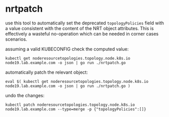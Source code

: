 # nrtpatch

use this tool to automatically set the deprecated `topologyPolicies` field with a value consistent with the content of the NRT object attributes.
This is effectively a wasteful no-operation which can be needed in corner cases scenarios.

assuming a valid KUBECONFIG
check the computed value:
```
kubectl get noderesourcetopologies.topology.node.k8s.io node19.lab.example.com -o json | go run ./nrtpatch.go
```

automatically patch the relevant object:
```
eval $( kubectl get noderesourcetopologies.topology.node.k8s.io node19.lab.example.com -o json | go run ./nrtpatch.go )
```

undo the changes:
```
kubectl patch noderesourcetopologies.topology.node.k8s.io node19.lab.example.com --type=merge -p {"topologyPolicies":[]}
```
